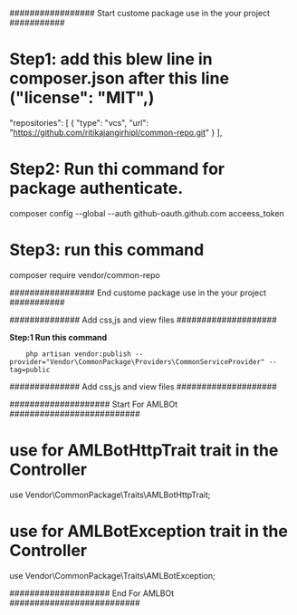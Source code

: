 
################# Start custome package use in the your project ###########
# Step1: add this blew line in composer.json after this line ("license": "MIT",)
"repositories": [
        {
            "type": "vcs",
            "url": "https://github.com/ritikajangirhipl/common-repo.git"
        }
    ],

# Step2: Run thi command for package authenticate.
composer config --global --auth github-oauth.github.com acceess_token

# Step3: run this command
composer require vendor/common-repo

################# End custome package use in the your project  ###########





############## Add css,js and view files ####################

**Step:1 Run this command** 

        php artisan vendor:publish --provider="Vendor\CommonPackage\Providers\CommonServiceProvider" --tag=public
        
############## Add css,js and view files ####################







#################### Start For AMLBOt ##########################

#  use for AMLBotHttpTrait trait in the Controller 
use Vendor\CommonPackage\Traits\AMLBotHttpTrait;

#  use for AMLBotException trait in the Controller 
use Vendor\CommonPackage\Traits\AMLBotException;

#################### End For AMLBOt ##########################
